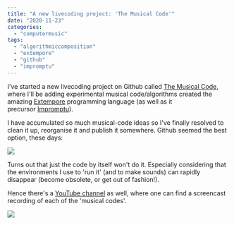```yaml
---
title: "A new livecoding project: 'The Musical Code'"
date: "2020-11-23"
categories: 
  - "computermusic"
tags: 
  - "algorithmiccomposition"
  - "extempore"
  - "github"
  - "impromptu"
---
```


I've started a new livecoding project on Github called [The Musical Code](https://github.com/lambdamusic/The-Musical-Code), where I'll be adding experimental musical code/algorithms created the amazing [Extempore](https://extemporelang.github.io/) programming language (as well as it precursor [Impromptu](http://impromptu.moso.com.au/)).

I have accumulated so much musical-code ideas so I've finally resolved to clean it up, reorganise it and publish it somewhere. Github seemed the best option, these days:

[![](/media/static/blog_img/TheMusicalCodeGithub-1024x757.jpg)](https://github.com/lambdamusic/The-Musical-Code)

Turns out that just the code by itself won't do it. Especially considering that the environments I use to 'run it' (and to make sounds) can rapidly disappear (become obsolete, or get out of fashion!).

Hence there's a [YouTube channel](https://www.youtube.com/channel/UCanqSICbxzRNEZGMlu8qfyw) as well, where one can find a screencast recording of each of the 'musical codes'.

[![](/media/static/blog_img/YouTubeMusicalCode-1024x679.jpg)](https://www.youtube.com/channel/UCanqSICbxzRNEZGMlu8qfyw)

